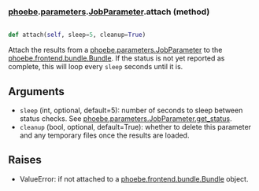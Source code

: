 ### [phoebe](phoebe.md).[parameters](phoebe.parameters.md).[JobParameter](phoebe.parameters.JobParameter.md).attach (method)


```py

def attach(self, sleep=5, cleanup=True)

```



Attach the results from a [phoebe.parameters.JobParameter](phoebe.parameters.JobParameter.md) to the
[phoebe.frontend.bundle.Bundle](phoebe.frontend.bundle.Bundle.md).  If the status is not yet reported as
complete, this will loop every `sleep` seconds until it is.

Arguments
---------
* `sleep` (int, optional, default=5): number of seconds to sleep between
    status checks.  See [phoebe.parameters.JobParameter.get_status](phoebe.parameters.JobParameter.get_status.md).
* `cleanup` (bool, optional, default=True): whether to delete this
    parameter and any temporary files once the results are loaded.

Raises
-----------
* ValueError: if not attached to a [phoebe.frontend.bundle.Bundle](phoebe.frontend.bundle.Bundle.md) object.

